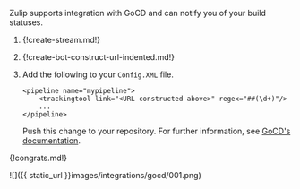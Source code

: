 Zulip supports integration with GoCD and can notify you of
your build statuses.

1. {!create-stream.md!}

1. {!create-bot-construct-url-indented.md!}

1. Add the following to your `Config.XML` file.

    ```
    <pipeline name="mypipeline">
        <trackingtool link="<URL constructed above>" regex="##(\d+)"/>
        ...
    </pipeline>
    ```

    Push this change to your repository. For further information,
    see [GoCD's documentation](https://docs.gocd.org/current/integration/).

{!congrats.md!}

![]({{ static_url }}images/integrations/gocd/001.png)
